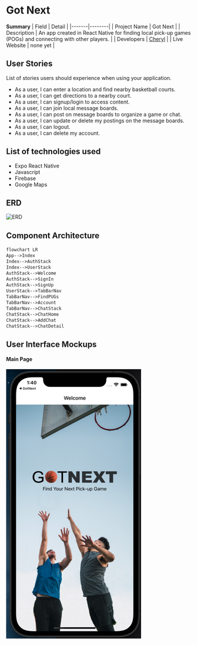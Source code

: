 # Got Next

**Summary**
| Field | Detail |
|-------|--------|
| Project Name | Got Next |
| Description | An app created in React Native for finding local pick-up games (POGs) and connecting with other players. |
| Developers | [Cheryl](https://github.com/chess2022) |
| Live Website | none yet |


## User Stories

List of stories users should experience when using your application.

- As a user, I can enter a location and find nearby basketball courts.
- As a user, I can get directions to a nearby court.
- As a user, I can signup/login to access content.
- As a user, I can join local message boards.
- As a user, I can post on message boards to organize a game or chat.
- As a user, I can update or delete my postings on the message boards.
- As a user, I can logout.
- As a user, I can delete my account.

## List of technologies used

- Expo React Native
- Javascript
- Firebase
- Google Maps


## ERD
![ERD](erd.png)


## Component Architecture

```mermaid
flowchart LR
App-->Index
Index-->AuthStack
Index-->UserStack
AuthStack-->Welcome
AuthStack-->SignIn
AuthStack-->SignUp
UserStack-->TabBarNav
TabBarNav-->FindPUGs
TabBarNav-->Account
TabBarNav-->ChatStack
ChatStack-->ChatHome
ChatStack-->AddChat
ChatStack-->ChatDetail
```

## User Interface Mockups

#### Main Page
![Home](/app/assets/main.png)







